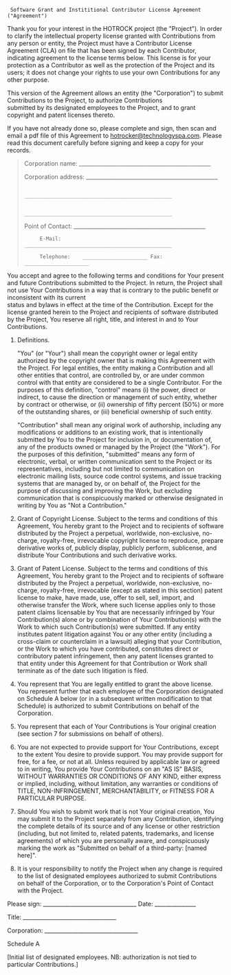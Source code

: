                                                                       
                                                                      
                                                                      
                                              
     Software Grant and Instititional Contributor License Agreement ("Agreement") 
                       
 
 
   Thank you for your interest in the HOTROCK project (the "Project"). 
   In order to clarify the intellectual property license 
   granted with Contributions from any person or entity, the Project 
   must have a Contributor License Agreement (CLA) on file that has been 
   signed by each Contributor, indicating agreement to the license terms 
   below. This license is for your protection as a Contributor as well 
   as the protection of the Project and its users; it does not change 
   your rights to use your own Contributions for any other purpose. 
 
   This version of the Agreement allows an entity (the "Corporation") to 
   submit Contributions to the Project, to authorize Contributions  
   submitted by its designated employees to the Project, and to grant  
   copyright and patent licenses thereto. 
 
   If you have not already done so, please complete and sign, then scan and 
   email a pdf file of this Agreement to hotrocker@technologyspa.com. 
   Please read this document carefully before signing and keep a copy for 
   your records. 
 
>   Corporation name:    ________________________________________________ 
> 
>   Corporation address: ________________________________________________ 
> 
>                        ________________________________________________ 
> 
>                        ________________________________________________ 
> 
>   Point of Contact:    ________________________________________________ 
> 
>          E-Mail:       ________________________________________________ 
> 
>          Telephone:    _____________________ Fax: _____________________ 
 
 
   You accept and agree to the following terms and conditions for Your 
   present and future Contributions submitted to the Project. In 
   return, the Project shall not use Your Contributions in a way that 
   is contrary to the public benefit or inconsistent with its current  
   status and bylaws in effect at the time of the Contribution. Except 
   for the license granted herein to the Project and recipients of 
   software distributed by the Project, You reserve all right, title, 
   and interest in and to Your Contributions. 
 
   1. Definitions. 
 
      "You" (or "Your") shall mean the copyright owner or legal entity 
      authorized by the copyright owner that is making this Agreement 
      with the Project. For legal entities, the entity making a 
      Contribution and all other entities that control, are controlled by, 
      or are under common control with that entity are considered to be a 
      single Contributor. For the purposes of this definition, "control" 
      means (i) the power, direct or indirect, to cause the direction or 
      management of such entity, whether by contract or otherwise, or 
      (ii) ownership of fifty percent (50%) or more of the outstanding 
      shares, or (iii) beneficial ownership of such entity. 
 
      "Contribution" shall mean any original work of authorship, including 
any modifications or additions to an existing work, that is              intentionally submitted by You to the Project for inclusion in, or 
      documentation of, any of the products owned or managed by the 
      Project (the "Work"). For the purposes of this definition, 
      "submitted" means any form of electronic, verbal, or written 
      communication sent to the Project or its representatives, 
      including but not limited to communication on electronic mailing 
      lists, source code control systems, and issue tracking systems 
      that are managed by, or on behalf of, the Project for the 
      purpose of discussing and improving the Work, but excluding 
      communication that is conspicuously marked or otherwise designated 
      in writing by You as "Not a Contribution." 
 
   2. Grant of Copyright License. Subject to the terms and conditions 
      of this Agreement, You hereby grant to the Project and to 
      recipients of software distributed by the Project a perpetual, 
      worldwide, non-exclusive, no-charge, royalty-free, irrevocable 
      copyright license to reproduce, prepare derivative works of, 
      publicly display, publicly perform, sublicense, and distribute 
      Your Contributions and such derivative works. 
 
   3. Grant of Patent License. Subject to the terms and conditions of 
      this Agreement, You hereby grant to the Project and to recipients 
      of software distributed by the Project a perpetual, worldwide, 
      non-exclusive, no-charge, royalty-free, irrevocable (except as 
      stated in this section) patent license to make, have made, use, 
      offer to sell, sell, import, and otherwise transfer the Work, 
      where such license applies only to those patent claims licensable 
      by You that are necessarily infringed by Your Contribution(s) 
      alone or by combination of Your Contribution(s) with the Work to 
      which such Contribution(s) were submitted. If any entity institutes 
      patent litigation against You or any other entity (including a 
      cross-claim or counterclaim in a lawsuit) alleging that your 
      Contribution, or the Work to which you have contributed, constitutes 
      direct or contributory patent infringement, then any patent licenses 
      granted to that entity under this Agreement for that Contribution or 
      Work shall terminate as of the date such litigation is filed. 
 
   4. You represent that You are legally entitled to grant the above 
      license. You represent further that each employee of the 
      Corporation designated on Schedule A below (or in a subsequent 
      written modification to that Schedule) is authorized to submit 
      Contributions on behalf of the Corporation. 
 
   5. You represent that each of Your Contributions is Your original 
      creation (see section 7 for submissions on behalf of others). 
 
   6. You are not expected to provide support for Your Contributions, 
      except to the extent You desire to provide support. You may provide 
      support for free, for a fee, or not at all. Unless required by 
      applicable law or agreed to in writing, You provide Your 
      Contributions on an "AS IS" BASIS, WITHOUT WARRANTIES OR CONDITIONS 
      OF ANY KIND, either express or implied, including, without 
      limitation, any warranties or conditions of TITLE, NON-INFRINGEMENT, 
      MERCHANTABILITY, or FITNESS FOR A PARTICULAR PURPOSE. 
 
   7. Should You wish to submit work that is not Your original creation, 
      You may submit it to the Project separately from any 
      Contribution, identifying the complete details of its source and 
      of any license or other restriction (including, but not limited 
      to, related patents, trademarks, and license agreements) of which 
      you are personally aware, and conspicuously marking the work as 
      "Submitted on behalf of a third-party: [named here]". 
 
   8. It is your responsibility to notify the Project when any change 
      is required to the list of designated employees authorized to submit 
      Contributions on behalf of the Corporation, or to the Corporation's 
      Point of Contact with the Project. 
 
 
 
   Please sign: __________________________________ Date: _______________ 
 
   Title:       __________________________________ 
 
   Corporation: __________________________________ 
 
 
Schedule A 
 
   [Initial list of designated employees.  NB: authorization is not 
    tied to particular Contributions.] 
 
 
